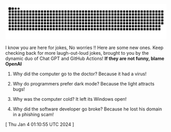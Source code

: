 <picture>
  <source media="(prefers-color-scheme: dark)" srcset="https://raw.githubusercontent.com/platane/platane/output/github-contribution-grid-snake-dark.svg">
  <source media="(prefers-color-scheme: light)" srcset="https://raw.githubusercontent.com/platane/platane/output/github-contribution-grid-snake.svg">
  <img alt="github contribution grid snake animation" src="https://raw.githubusercontent.com/platane/platane/output/github-contribution-grid-snake.svg">
</picture>


I know you are here for jokes, No worries !!
Here are some new ones. Keep checking back for more laugh-out-loud jokes, brought to you by the dynamic duo of Chat GPT and GitHub Actions! __If they are not funny, blame OpenAI__
 
1. Why did the computer go to the doctor? Because it had a virus!

2. Why do programmers prefer dark mode? Because the light attracts bugs!

3. Why was the computer cold? It left its Windows open!

4. Why did the software developer go broke? Because he lost his domain in a phishing scam!
 
[ 
Thu Jan  4 01:10:55 UTC 2024
 ]
